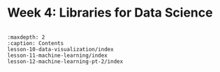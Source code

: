 # Week 4: Libraries for Data Science
```{toctree}

:maxdepth: 2
:caption: Contents
lesson-10-data-visualization/index
lesson-11-machine-learning/index
lesson-12-machine-learning-pt-2/index
```